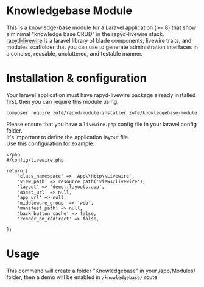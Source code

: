 # Knowledgebase Module

This is a knowledge-base module for a Laravel application (>= 8) that show a minimal "knowledge base CRUD" in the rapyd-livewire stack.  
[rapyd-livewire](https://github.com/zofe/rapyd-livewire) is a laravel library of blade components, livewire traits, and modules scaffolder that you can use to generate administration interfaces in a concise, reusable, uncluttered, and testable manner.


# Installation & configuration 

Your laravel application must have rapyd-livewire package already installed first, then you can require this module using: 
```
composer require zofe/rapyd-module-installer zofe/knowledgebase-module
```

Please ensure that you have a `livewire.php` config file in your laravel config folder.  
It's important to define the application layout file.  
Use this configuration for example:
```
<?php
#/config/livewire.php

return [
    'class_namespace' => 'App\\Http\\Livewire',
    'view_path' => resource_path('views/livewire'),
    'layout' => 'demo::layouts.app',
    'asset_url' => null,
    'app_url' => null,
    'middleware_group' => 'web',
    'manifest_path' => null,
    'back_button_cache' => false,
    'render_on_redirect' => false,

];
```

# Usage
This command will create a folder "Knowledgebase" in your /app/Modules/ folder, then a demo will be enabled in `/knowledgebase/` route

